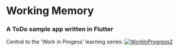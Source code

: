 # Working Memory
### A ToDo sample app written in Flutter
Central to the 'Work in Progess' learning series:
[![WorkInProgress2](https://user-images.githubusercontent.com/32497443/85770186-441e7e00-b6e0-11ea-8868-64bd7503823a.jpg)](https://medium.com/series/86c1d7ddd567)

